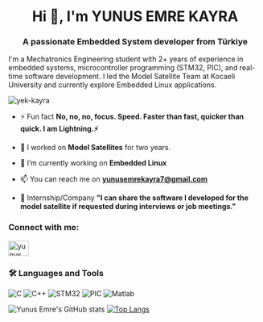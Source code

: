 <h1 align="center">Hi 👋, I'm YUNUS EMRE KAYRA</h1>
<h3 align="center">A passionate Embedded System developer from Türkiye</h3>
I'm a Mechatronics Engineering student with 2+ years of experience in embedded systems, microcontroller programming (STM32, PIC), and real-time software development. I led the Model Satellite Team at Kocaeli University and currently explore Embedded Linux applications.


<p align="left"> <img src="https://komarev.com/ghpvc/?username=yek-kayra&label=Profile%20views&color=0e75b6&style=flat" alt="yek-kayra" /> </p>

- ⚡ Fun fact **No, no, no, focus. Speed. Faster than fast, quicker than quick. I am Lightning.⚡**
  
- 🔭 I worked on **Model Satellites** for two years.
  
- 🔭 I’m currently working on **Embedded Linux** 

- 📫 You can reach me on **yunusemrekayra7@gmail.com**
  
- 💼 Internship/Company **"I can share the software I developed for the model satellite if requested during interviews or job meetings."**

<h3 align="left">Connect with me:</h3>
<p align="left">
<a href="https://linkedin.com/in/yunus-emre-kayra" target="blank"><img align="center" src="https://raw.githubusercontent.com/rahuldkjain/github-profile-readme-generator/master/src/images/icons/Social/linked-in-alt.svg" alt="yunus emre kayra" height="30" width="40" /></a>
</p>

### 🛠️ Languages and Tools

![C](https://img.shields.io/badge/C-00599C?style=flat&logo=c&logoColor=white)
![C++](https://img.shields.io/badge/C++-00599C?style=flat&logo=cplusplus&logoColor=white)
![STM32](https://img.shields.io/badge/STM32-blue?style=flat&logo=stmicroelectronics&logoColor=white)
![PIC](https://img.shields.io/badge/Microchip-PIC-red?style=flat&logo=microchip&logoColor=white)
![Matlab](https://img.shields.io/badge/Matlab-orange?style=flat&logo=Mathworks&logoColor=white)


![Yunus Emre's GitHub stats](https://github-readme-stats.vercel.app/api?username=YEK-Kayra&show_icons=true&theme=gruvbox)
[![Top Langs](https://github-readme-stats.vercel.app/api/top-langs/?username=YEK-Kayra&layout=compact)](https://github.com/YEK-Kayra)

